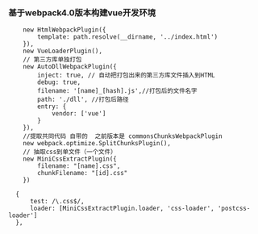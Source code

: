 ###  基于webpack4.0版本构建vue开发环境
        new HtmlWebpackPlugin({
            template: path.resolve(__dirname, '../index.html')
        }),
        new VueLoaderPlugin(),
        // 第三方库单独打包
        new AutoDllWebpackPlugin({
            inject: true, // 自动把打包出来的第三方库文件插入到HTML
            debug: true,
            filename: '[name]_[hash].js',//打包后的文件名字
            path: './dll', //打包后路径
            entry: {
                vendor: ['vue']
            }
        }),
        //提取共同代码 自带的  之前版本是 commonsChunksWebpackPlugin
        new webpack.optimize.SplitChunksPlugin(),
        // 抽取css到单文件（一个文件）
        new MiniCssExtractPlugin({
            filename: "[name].css",
            chunkFilename: "[id].css"
        })
      
      {
          test: /\.css$/,
          loader: [MiniCssExtractPlugin.loader, 'css-loader', 'postcss-loader']
      },
